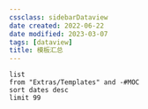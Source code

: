 ```yaml
---
cssclass: sidebarDataview
date created: 2022-06-22
date modified: 2023-03-07
tags: [dataview]
title: 模板汇总
---
```


```dataview
list
from "Extras/Templates" and -#MOC
sort dates desc
limit 99
```
